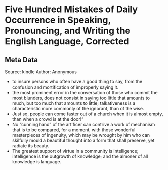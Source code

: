 # Five Hundred Mistakes of Daily Occurrence in Speaking, Pronouncing, and Writing the English Language, Corrected

## Meta Data

Source:  kindle 
Author: Anonymous

- to insure persons who often have a good thing to say, from the confusion and mortification of improperly saying it.
- the most prominent error in the conversation of those who commit the most blunders, does not consist in saying too little that amounts to much, but too much that amounts to little; talkativeness is a characteristic more commonly of the ignorant, than of the wise.
- Just so, people can come faster out of a church when it is almost empty, than when a crowd is at the door!”
- No “cunning hand” of the artificer can contrive a work of mechanism that is to be compared, for a moment, with those wonderful masterpieces of ingenuity, which may be wrought by him who can skilfully mould a beautiful thought into a form that shall preserve, yet radiate its beauty.
- The greatest support of virtue in a community is intelligence; intelligence is the outgrowth of knowledge; and the almoner of all knowledge is language.
